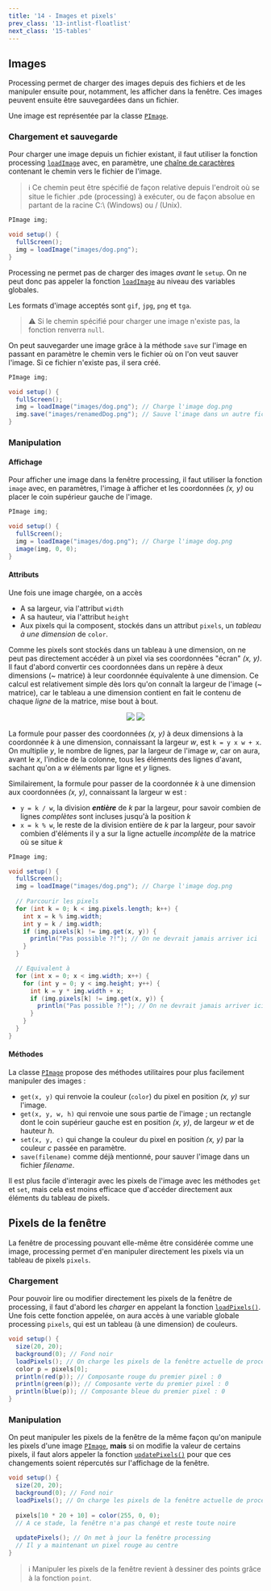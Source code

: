 ```yaml
---
title: '14 - Images et pixels'
prev_class: '13-intlist-floatlist'
next_class: '15-tables'
---
```


## Images

Processing permet de charger des images depuis des fichiers et de les manipuler ensuite pour, notamment, les afficher dans la fenêtre. Ces images peuvent ensuite être sauvegardées dans un fichier.

Une image est représentée par la classe [`PImage`](https://processing.org/reference/PImage.html).

### Chargement et sauvegarde

Pour charger une image depuis un fichier existant, il faut utiliser la fonction processing [`loadImage`](https://processing.org/reference/loadImage_.html) avec, en paramètre, une [chaîne de caractères](cours/10-strings.md) contenant le chemin vers le fichier de l'image.

> ℹ Ce chemin peut être spécifié de façon relative depuis l'endroit où se situe le fichier .pde (processing) à exécuter, ou de façon absolue en partant de la racine C:\\ (Windows) ou / (Unix).

```java
PImage img;

void setup() {
  fullScreen();
  img = loadImage("images/dog.png");
}
```

Processing ne permet pas de charger des images *avant* le `setup`. On ne peut donc pas appeler la fonction [`loadImage`](https://processing.org/reference/loadImage_.html) au niveau des variables globales. 

Les formats d'image acceptés sont `gif`, `jpg`, `png` et `tga`.

> ⚠ Si le chemin spécifié pour charger une image n'existe pas, la fonction renverra `null`.

On peut sauvegarder une image grâce à la méthode `save` sur l'image en 
passant en paramètre le chemin vers le fichier où on l'on veut sauver l'image. Si ce fichier n'existe pas, il sera créé.

```java
PImage img;

void setup() {
  fullScreen();
  img = loadImage("images/dog.png"); // Charge l'image dog.png
  img.save("images/renamedDog.png"); // Sauve l'image dans un autre fichier
}
```

### Manipulation

#### Affichage

Pour afficher une image dans la fenêtre processing, il faut utiliser la fonction `image` avec, en paramètres, l'image à afficher et les coordonnées *(x, y)* ou placer le coin supérieur gauche de l'image.

```java
PImage img;

void setup() {
  fullScreen();
  img = loadImage("images/dog.png"); // Charge l'image dog.png
  image(img, 0, 0);
}
```

#### Attributs

Une fois une image chargée, on a accès 
- A sa largeur, via l'attribut `width`
- A sa hauteur, via l'attribut `height`
- Aux pixels qui la composent, stockés dans un attribut `pixels`, un *tableau à une dimension* de `color`.

Comme les pixels sont stockés dans un tableau à une dimension, on ne peut pas directement accéder à un pixel via ses coordonnées "écran" *(x, y)*. Il faut d'abord convertir ces coordonnées dans un repère à deux dimensions (~ matrice) à leur coordonnée équivalente à une dimension. Ce calcul est relativement simple dès lors qu'on connaît la largeur de l'image (~ matrice), car le tableau a une dimension contient en fait le contenu de chaque *ligne* de la matrice, mise bout à bout.


<p align="center">
<img src="/stic/images/1d-2d-dm.svg" class="svg-dark-mode w-75"/>
<img src="/stic/images/1d-2d-lm.svg" class="svg-light-mode w-75"/>
</p>


La formule pour passer des coordonnées *(x, y)* à deux dimensions à la coordonnée *k* à une dimension, connaissant la largeur *w*, est `k = y x w + x`. On multiplie *y*, le nombre de lignes, par la largeur de l'image *w*, car on aura, avant le *x*, l'indice de la colonne, tous les éléments des lignes d'avant, sachant qu'on a *w* éléments par ligne et *y* lignes.

Similairement, la formule pour passer de la coordonnée *k* à une dimension aux coordonnées *(x, y)*, connaissant la largeur w est :
- `y = k / w`, la division ***entière*** de *k* par la largeur, pour savoir combien de lignes *complètes* sont incluses jusqu'à la position *k*
-  `x = k % w`, le reste de la division entière de *k* par la largeur, pour savoir combien d'éléments il y a sur la ligne actuelle *incomplète* de la matrice où se situe *k*

```java
PImage img;

void setup() {
  fullScreen();
  img = loadImage("images/dog.png"); // Charge l'image dog.png
  
  // Parcourir les pixels
  for (int k = 0; k < img.pixels.length; k++) {
    int x = k % img.width;
    int y = k / img.width;
    if (img.pixels[k] != img.get(x, y)) {
      println("Pas possible ?!"); // On ne devrait jamais arriver ici
    }
  }

  // Equivalent à
  for (int x = 0; x < img.width; x++) {
    for (int y = 0; y < img.height; y++) {
      int k = y * img.width + x;
      if (img.pixels[k] != img.get(x, y)) {
        println("Pas possible ?!"); // On ne devrait jamais arriver ici
      }
    }
  }
}
```

#### Méthodes

La classe [`PImage`](https://processing.org/reference/PImage.html) propose des méthodes utilitaires pour plus facilement manipuler des images :
- `get(x, y)` qui renvoie la couleur (`color`) du pixel en position *(x, y)* sur l'image.
- `get(x, y, w, h)` qui renvoie une sous partie de l'image ; un rectangle dont le coin supérieur gauche est en position *(x, y)*, de largeur *w* et de hauteur *h*.
- `set(x, y, c)` qui change la couleur du pixel en position *(x, y)* par la couleur *c* passée en paramètre.
- `save(filename)` comme déjà mentionné, pour sauver l'image dans un fichier *filename*.

Il est plus facile d'interagir avec les pixels de l'image avec les méthodes `get` et `set`, mais cela est moins efficace que d'accéder directement aux éléments du tableau de pixels.

## Pixels de la fenêtre

La fenêtre de processing pouvant elle-même être considérée comme une image, processing permet d'en manipuler directement les pixels via un tableau de pixels `pixels`. 

### Chargement

Pour pouvoir lire ou modifier directement les pixels de la fenêtre de processing, il faut d'abord les *charger* en appelant la fonction [`loadPixels()`](https://processing.org/reference/loadPixels_.html). Une fois cette fonction appelée, on aura accès à une variable globale processing `pixels`, qui est un tableau (à une dimension) de couleurs.

```java
void setup() {
  size(20, 20);
  background(0); // Fond noir
  loadPixels(); // On charge les pixels de la fenêtre actuelle de processing
  color p = pixels[0];
  println(red(p)); // Composante rouge du premier pixel : 0
  println(green(p)); // Composante verte du premier pixel : 0
  println(blue(p)); // Composante bleue du premier pixel : 0
}
```

### Manipulation

On peut manipuler les pixels de la fenêtre de la même façon qu'on manipule les pixels d'une image [`PImage`](https://processing.org/reference/PImage.html), **mais** si on modifie la valeur de certains pixels, il faut alors appeler la fonction [`updatePixels()`](https://processing.org/reference/updatePixels_.html) pour que ces changements soient répercutés sur l'affichage de la fenêtre.

```java
void setup() {
  size(20, 20);
  background(0); // Fond noir
  loadPixels(); // On charge les pixels de la fenêtre actuelle de processing
  
  pixels[10 * 20 + 10] = color(255, 0, 0);
  // A ce stade, la fenêtre n'a pas changé et reste toute noire
  
  updatePixels(); // On met à jour la fenêtre processing
  // Il y a maintenant un pixel rouge au centre
}
```

> ℹ Manipuler les pixels de la fenêtre revient à dessiner des points grâce à la fonction `point`.